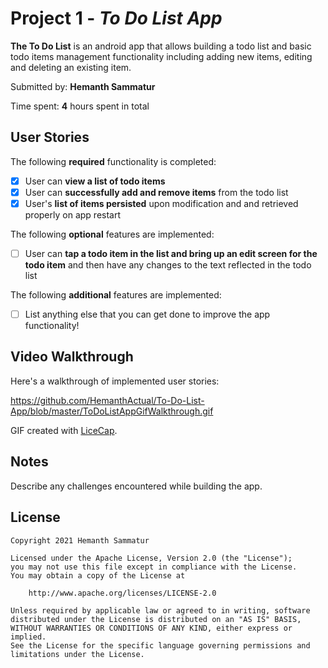 # Project 1 - *To Do List App*

**The To Do List** is an android app that allows building a todo list and basic todo items management functionality including adding new items, editing and deleting an existing item.

Submitted by: **Hemanth Sammatur**

Time spent: **4** hours spent in total

## User Stories

The following **required** functionality is completed:

* [x] User can **view a list of todo items**
* [x] User can **successfully add and remove items** from the todo list
* [x] User's **list of items persisted** upon modification and and retrieved properly on app restart

The following **optional** features are implemented:

* [ ] User can **tap a todo item in the list and bring up an edit screen for the todo item** and then have any changes to the text reflected in the todo list

The following **additional** features are implemented:

* [ ] List anything else that you can get done to improve the app functionality!

## Video Walkthrough

Here's a walkthrough of implemented user stories:

https://github.com/HemanthActual/To-Do-List-App/blob/master/ToDoListAppGifWalkthrough.gif

GIF created with [LiceCap](http://www.cockos.com/licecap/).

## Notes

Describe any challenges encountered while building the app.

## License

    Copyright 2021 Hemanth Sammatur

    Licensed under the Apache License, Version 2.0 (the "License");
    you may not use this file except in compliance with the License.
    You may obtain a copy of the License at

        http://www.apache.org/licenses/LICENSE-2.0

    Unless required by applicable law or agreed to in writing, software
    distributed under the License is distributed on an "AS IS" BASIS,
    WITHOUT WARRANTIES OR CONDITIONS OF ANY KIND, either express or implied.
    See the License for the specific language governing permissions and
    limitations under the License.
